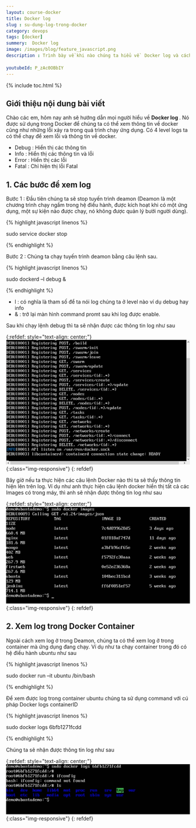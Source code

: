 ```yaml
---
layout: course-docker
title: Docker log
slug : su-dung-log-trong-docker
category: devops
tags: [docker]
summery:  Docker log
image: /images/blog/feature_javascript.png
description : Trình bày về khi nào chúng ta hiểu về  Docker log và cách cài đặt  Docker log.

youtubeId: P_zAc0OBbIY
---
```


{% include toc.html %}

## **Giới thiệu nội dung bài viết**

Chào các em, hôm nay anh sẽ hướng dẫn mọi người hiểu về <b>  Docker log </b>. Nó được sử dụng trong Docker để chúng ta có thể xem thông tin về docker cũng như những lỗi xảy ra trong quá trình chạy ứng dụng. Có 4 level logs ta có thể chạy để xem lỗi và thông tin về docker.

- Debug : Hiển thị các thông tin 
- Info  : Hiển thị các thông tin và lỗi
- Error : Hiển thị các lỗi
- Fatal : Chỉ hiện thị lỗi Fatal



## **1. Các bước để xem log**

Bước 1 : Đầu tiên chúng ta sẽ stop tuyến trình deamon (Deamon là một chương trình chạy ngầm trong hệ điều hành, được kích hoạt khi có một ứng dụng, một sự kiện nào được chạy, nó không được quản lý bưởi người dùng).

{% highlight javascript  linenos %}

sudo service docker stop

{% endhighlight %}


Bước 2 : Chúng ta chạy tuyến trình deamon bằng câu lệnh sau.

{% highlight javascript  linenos %}

sudo dockerd –l debug &


{% endhighlight %}

- l : có nghĩa là tham số để ta nói log chúng ta ở level nào ví dụ debug hay info
- & : trở lại màn hình command promt sau khi log được enable.

Sau khi chạy lệnh debug thì ta sẽ nhận được các thông tin log như sau

{:refdef: style="text-align: center;"}
![reactjs ](/images/post/docker/debug_logs.jpeg){:class="img-responsive"}
{: refdef}

Bây giờ nếu ta thực hiện các câu lệnh Docker nào thì ta sẽ thấy thông tin hiện lên trên log. Ví dụ như anh thực hiện câu lệnh docker hiển thị tất cả các Images có trong máy, thì anh sẽ nhận được thông tin log như sau

{:refdef: style="text-align: center;"}
![reactjs ](/images/post/docker/docker_images_logging.jpeg){:class="img-responsive"}
{: refdef}

## **2. Xem log trong Docker Container**

Ngoài cách xem log ở trong Deamon, chúng ta có thể xem log ở trong container mà ứng dụng đang chạy. Ví dụ như ta chạy container trong đó có hệ điều hành ubuntu như sau

{% highlight javascript  linenos %}

sudo docker run –it ubuntu /bin/bash 


{% endhighlight %}

Để xem được log trong container ubuntu chúng ta sử dụng command với cú pháp Docker logs containerID 


{% highlight javascript  linenos %}

sudo docker logs 6bfb1271fcdd  

{% endhighlight %}


Chúng ta sẽ nhận được thông tin log như sau

{:refdef: style="text-align: center;"}
![reactjs ](/images/post/docker/container_logging_output.jpeg){:class="img-responsive"}
{: refdef}







